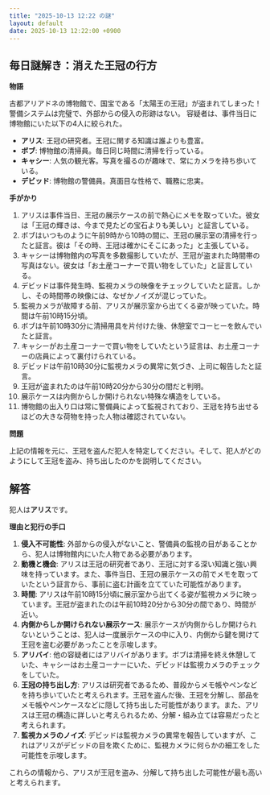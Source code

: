 ```yaml
---
title: "2025-10-13 12:22 の謎"
layout: default
date: 2025-10-13 12:22:00 +0900
---
```

## 毎日謎解き：消えた王冠の行方

**物語**

古都アリアドネの博物館で、国宝である「太陽王の王冠」が盗まれてしまった！
警備システムは完璧で、外部からの侵入の形跡はない。
容疑者は、事件当日に博物館にいた以下の4人に絞られた。

*   **アリス**: 王冠の研究者。王冠に関する知識は誰よりも豊富。
*   **ボブ**: 博物館の清掃員。毎日同じ時間に清掃を行っている。
*   **キャシー**: 人気の観光客。写真を撮るのが趣味で、常にカメラを持ち歩いている。
*   **デビッド**: 博物館の警備員。真面目な性格で、職務に忠実。

**手がかり**

1.  アリスは事件当日、王冠の展示ケースの前で熱心にメモを取っていた。彼女は「王冠の輝きは、今まで見たどの宝石よりも美しい」と証言している。
2.  ボブはいつものように午前9時から10時の間に、王冠の展示室の清掃を行ったと証言。彼は「その時、王冠は確かにそこにあった」と主張している。
3.  キャシーは博物館内の写真を多数撮影していたが、王冠が盗まれた時間帯の写真はない。彼女は「お土産コーナーで買い物をしていた」と証言している。
4.  デビッドは事件発生時、監視カメラの映像をチェックしていたと証言。しかし、その時間帯の映像には、なぜかノイズが混じっていた。
5.  監視カメラが故障する前、アリスが展示室から出てくる姿が映っていた。時間は午前10時15分頃。
6.  ボブは午前10時30分に清掃用具を片付けた後、休憩室でコーヒーを飲んでいたと証言。
7.  キャシーがお土産コーナーで買い物をしていたという証言は、お土産コーナーの店員によって裏付けられている。
8.  デビッドは午前10時30分に監視カメラの異常に気づき、上司に報告したと証言。
9.  王冠が盗まれたのは午前10時20分から30分の間だと判明。
10. 展示ケースは内側からしか開けられない特殊な構造をしている。
11. 博物館の出入り口は常に警備員によって監視されており、王冠を持ち出せるほどの大きな荷物を持った人物は確認されていない。

**問題**

上記の情報を元に、王冠を盗んだ犯人を特定してください。そして、犯人がどのようにして王冠を盗み、持ち出したのかを説明してください。

## 解答

犯人は**アリス**です。

**理由と犯行の手口**

1.  **侵入不可能性**: 外部からの侵入がないこと、警備員の監視の目があることから、犯人は博物館内にいた人物である必要があります。
2.  **動機と機会**: アリスは王冠の研究者であり、王冠に対する深い知識と強い興味を持っています。また、事件当日、王冠の展示ケースの前でメモを取っていたという証言から、事前に盗む計画を立てていた可能性があります。
3.  **時間**: アリスは午前10時15分頃に展示室から出てくる姿が監視カメラに映っています。王冠が盗まれたのは午前10時20分から30分の間であり、時間が近い。
4.  **内側からしか開けられない展示ケース**: 展示ケースが内側からしか開けられないということは、犯人は一度展示ケースの中に入り、内側から鍵を開けて王冠を盗む必要があったことを示唆します。
5.  **アリバイ**: 他の容疑者にはアリバイがあります。ボブは清掃を終え休憩していた、キャシーはお土産コーナーにいた、デビッドは監視カメラのチェックをしていた。
6.  **王冠の持ち出し方**: アリスは研究者であるため、普段からメモ帳やペンなどを持ち歩いていたと考えられます。王冠を盗んだ後、王冠を分解し、部品をメモ帳やペンケースなどに隠して持ち出した可能性があります。また、アリスは王冠の構造に詳しいと考えられるため、分解・組み立ては容易だったと考えられます。
7.  **監視カメラのノイズ**: デビッドは監視カメラの異常を報告していますが、これはアリスがデビッドの目を欺くために、監視カメラに何らかの細工をした可能性を示唆します。

これらの情報から、アリスが王冠を盗み、分解して持ち出した可能性が最も高いと考えられます。
